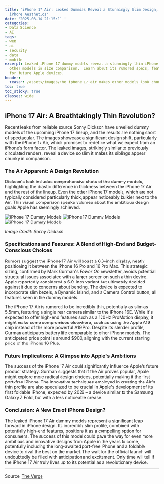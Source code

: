 ```yaml
---
title: 'iPhone 17 Air: Leaked Dummies Reveal a Stunningly Slim Design, Redefining
  iPhone Aesthetics'
date: '2025-03-16 21:15:11 '
categories:
- Data Science
- AI
tags:
- web
- ai
- security
- data
- mobile
excerpt: Leaked iPhone 17 dummy models reveal a stunningly thin iPhone 17 Air, dwarfing
  other models in size comparison.  Learn about its rumored specs, features, and implications
  for future Apple devices.
header:
  teaser: /assets/images/the_iphone_17_air_makes_other_models_look_chunky_i_20250316211507.png
toc: true
toc_sticky: true
classes: wide
---
```


## iPhone 17 Air: A Breathtakingly Thin Revolution?

Recent leaks from reliable source Sonny Dickson have unveiled dummy models of the upcoming iPhone 17 lineup, and the results are nothing short of spectacular.  The images showcase a significant design shift, particularly with the iPhone 17 Air, which promises to redefine what we expect from an iPhone's form factor.  The leaked images, strikingly similar to previously circulated renders, reveal a device so slim it makes its siblings appear chunky in comparison.

### The Air Apparent: A Design Revolution

Dickson's leak includes comprehensive shots of the dummy models, highlighting the drastic difference in thickness between the iPhone 17 Air and the rest of the lineup.  Even the other iPhone 17 models, which are not typically considered particularly thick, appear noticeably bulkier next to the Air. This visual comparison speaks volumes about the ambitious design goals Apple has seemingly achieved.

![iPhone 17 Dummy Models](https://platform.theverge.com/wp-content/uploads/sites/2/2025/03/iPhone-17s-edge-on.png?quality=90&strip=all&crop=0,10.723165084465,100,78.55366983107)
![iPhone 17 Dummy Models](https://platform.theverge.com/wp-content/uploads/sites/2/2025/03/iPhone-17s-rear.png?quality=90&strip=all&crop=0,10.723165084465,100,78.55366983107)
![iPhone 17 Dummy Models](https://platform.theverge.com/wp-content/uploads/sites/2/2025/03/iPhone-17-dummies-front.png?quality=90&strip=all&crop=0,10.723165084465,100,78.55366983107)

*Image Credit: Sonny Dickson*

### Specifications and Features: A Blend of High-End and Budget-Conscious Choices

Rumors suggest the iPhone 17 Air will boast a 6.6-inch display, neatly positioning it between the iPhone 16 Pro and 16 Pro Max.  This strategic sizing, confirmed by Mark Gurman's *Power On* newsletter, avoids potential structural issues associated with a larger screen on such a thin device.  Apple reportedly considered a 6.9-inch variant but ultimately decided against it due to concerns about bending.  The device is expected to incorporate slim bezels, a Dynamic Island, and a Camera Control button, all features seen in the dummy models.

The iPhone 17 Air is rumored to be incredibly thin, potentially as slim as 5.5mm, featuring a single rear camera similar to the iPhone 16E.  While it's expected to offer high-end features such as a 120Hz ProMotion display, it might make some compromises elsewhere, such as using the Apple A19 chip instead of the more powerful A19 Pro.  Despite its slender profile, Gurman anticipates battery life comparable to other iPhone models.  The anticipated price point is around $900, aligning with the current starting price of the iPhone 16 Plus.

### Future Implications: A Glimpse into Apple's Ambitions

The success of the iPhone 17 Air could significantly influence Apple's future product strategy.  Gurman suggests that if the Air proves popular, Apple might explore more radical design choices, potentially making it the first port-free iPhone.  The innovative techniques employed in creating the Air's thin profile are also speculated to be crucial in Apple's development of its first foldable iPhone, expected by 2026 – a device similar to the Samsung Galaxy Z Fold, but with a less noticeable crease.

### Conclusion:  A New Era of iPhone Design?

The leaked iPhone 17 Air dummy models represent a significant leap forward in iPhone design.  Its incredibly slim profile, combined with potentially high-end features, positions it as a compelling option for consumers.  The success of this model could pave the way for even more ambitious and innovative designs from Apple in the years to come, potentially including the long-awaited port-free iPhone and a foldable device to rival the best on the market.  The wait for the official launch will undoubtedly be filled with anticipation and excitement.  Only time will tell if the iPhone 17 Air truly lives up to its potential as a revolutionary device.


---

Source: [The Verge](https://www.theverge.com/news/630917/iphone-17-air-pro-max-dummies-leak)